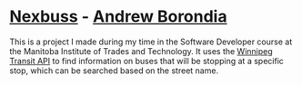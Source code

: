 # [Nexbuss](https://flamboyant-mestorf-a2139c.netlify.app/) - [Andrew Borondia](https://cranky-beaver-6bfa9c.netlify.app/projects)

This is a project I made during my time in the Software Developer course at the Manitoba Institute of Trades and Technology.
It uses the [Winnipeg Transit API](https://api.winnipegtransit.com/) to find information on buses that will be stopping at a specific stop, which can be searched based on the street name.
